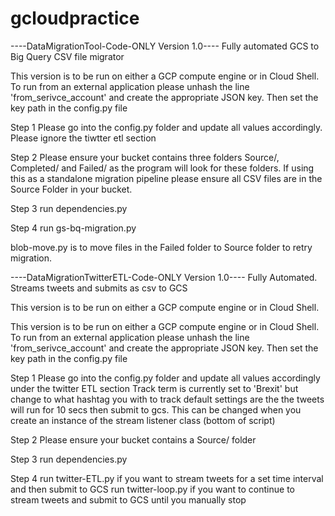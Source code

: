# gcloudpractice

----DataMigrationTool-Code-ONLY Version 1.0----
Fully automated GCS to Big Query CSV file migrator 

This version is to be run on either a GCP compute engine or in Cloud Shell.
To run from an external application please unhash the line 'from_serivce_account' and create the appropriate JSON key. Then set the key path in the config.py file

Step 1
Please go into the config.py folder and update all values accordingly. Please ignore the tiwtter etl section 

Step 2
Please ensure your bucket contains three folders Source/, Completed/ and Failed/ as the program will look for these folders. 
If using this as a standalone migration pipeline please ensure all CSV files are in the Source Folder in your bucket. 

Step 3 
run dependencies.py 

Step 4 
run gs-bq-migration.py

blob-move.py is to move files in the Failed folder to Source folder to retry migration. 





----DataMigrationTwitterETL-Code-ONLY Version 1.0----
Fully Automated. Streams tweets and submits as csv to GCS

This version is to be run on either a GCP compute engine or in Cloud Shell.

This version is to be run on either a GCP compute engine or in Cloud Shell.
To run from an external application please unhash the line 'from_serivce_account' and create the appropriate JSON key. Then set the key path in the config.py file

Step 1
Please go into the config.py folder and update all values accordingly under the twitter ETL section 
Track term is currently set to 'Brexit' but change to what hashtag you with to track
default settings are the the tweets will run for 10 secs then submit to gcs. This can be changed when you create an instance of the stream listener class (bottom of script)

Step 2
Please ensure your bucket contains a Source/ folder

Step 3 
run dependencies.py 

Step 4 
run twitter-ETL.py if you want to stream tweets for a set time interval and then submit to GCS
run twitter-loop.py if you want to continue to stream tweets and submit to GCS until you manually stop



